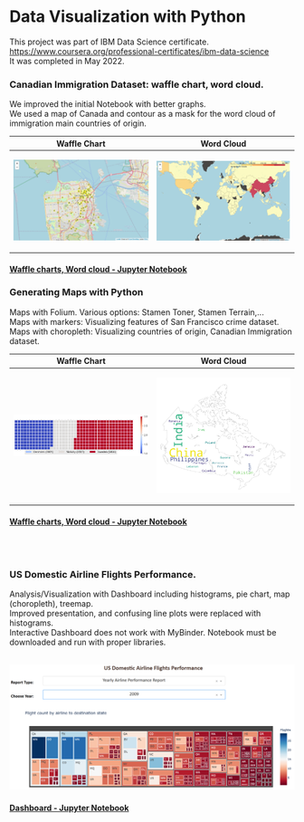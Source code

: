 #  Data Visualization with Python


This project was part of IBM Data Science certificate. https://www.coursera.org/professional-certificates/ibm-data-science <br>
It was completed in May 2022. 
<br> 

### **Canadian Immigration Dataset:  waffle chart, word cloud.** 

We improved the initial Notebook with better graphs. <br> We used a map of Canada and contour as a mask for the word cloud of immigration main countries of origin.  


|   Waffle Chart        |      Word Cloud     |
| ---         |   ---         |
|  <p align="center"> <img src="Crime_SF_folium_v02.png" width="300"  /> </p> | <p align="center"> <img src= "Choropleth_can_immigration.png" width="300" /></p>|

#### [Waffle charts, Word cloud - Jupyter Notebook](https://github.com/DrStef/Data-Visualization-with-Python/blob/main/Waffle-Charts-Word-Clouds-and-Regression-Plots-v2.ipynb)



### **Generating Maps with Python** 

Maps with Folium. Various options: Stamen Toner, Stamen Terrain,... <br>
Maps with markers: Visualizing features of San Francisco crime dataset.  <br>
Maps with choropleth: Visualizing countries of origin, Canadian Immigration dataset. <br>   

|   Waffle Chart        |      Word Cloud     |
| ---         |   ---         |
|  <p align="center"> <img src="Canada_immigration_waffle.png" width="400"  /> </p> | <p align="center"> <img src= "Canada_immigration_wordcloud.png" width="400" /></p>|






#### [Waffle charts, Word cloud - Jupyter Notebook](https://github.com/DrStef/Data-Visualization-with-Python/blob/main/Waffle-Charts-Word-Clouds-and-Regression-Plots-v2.ipynb)

<br>
<br>




### **US Domestic Airline Flights Performance.** 

Analysis/Visualization with Dashboard including histograms, pie chart, map (choropleth), treemap.<br>
Improved presentation, and confusing line plots were replaced with histograms.<br>
Interactive Dashboard does not work with MyBinder. Notebook must be downloaded and run with proper libraries.     
<br>
<p align="center"> <img src="TreeMap_Dashboard_001.png" width="750"  /> </p>  


#### [Dashboard - Jupyter Notebook](https://github.com/DrStef/Data-Visualization-with-Python/blob/main/US%20Domestic%20Airline%20Flights%20Performance_Dashboard_v3.ipynb)








